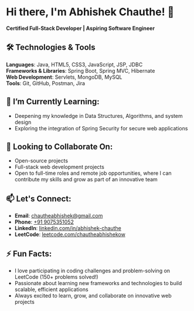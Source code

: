 # Hi there, I'm Abhishek Chauthe! 👋
**Certified Full-Stack Developer | Aspiring Software Engineer**

## 🛠️ Technologies & Tools

**Languages**: Java, HTML5, CSS3, JavaScript, JSP, JDBC  
**Frameworks & Libraries**: Spring Boot, Spring MVC, Hibernate  
**Web Development**: Servlets, MongoDB, MySQL  
**Tools**: Git, GitHub, Postman, Jira

## 🌱 I’m Currently Learning:
- Deepening my knowledge in Data Structures, Algorithms, and system design
- Exploring the integration of Spring Security for secure web applications

## 👯 Looking to Collaborate On:
- Open-source projects
- Full-stack web development projects
- Open to full-time roles and remote job opportunities, where I can contribute my skills and grow as part of an innovative team

## 📫 Let's Connect:
- **Email**: [chautheabhishek@gmail.com](mailto:chautheabhishek@gmail.com)
- **Phone**: [+91 9075351052](tel:+919075351052)
- **LinkedIn**: [linkedin.com/in/abhishek-chauthe](https://linkedin.com/in/abhishek-chauthe)
- **LeetCode**: [leetcode.com/chautheabhishekow](https://leetcode.com/u/chautheabhishek/)

## ⚡ Fun Facts:
- I love participating in coding challenges and problem-solving on LeetCode (150+ problems solved!)
- Passionate about learning new frameworks and technologies to build scalable, efficient applications
- Always excited to learn, grow, and collaborate on innovative web projects



